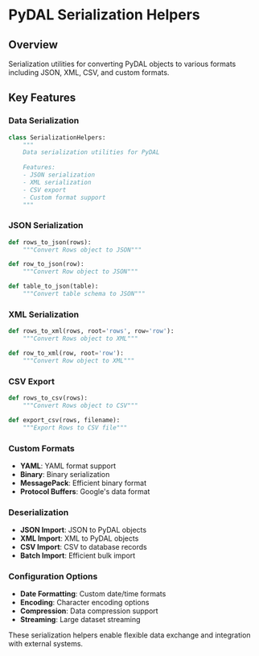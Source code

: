 # PyDAL Serialization Helpers

## Overview
Serialization utilities for converting PyDAL objects to various formats including JSON, XML, CSV, and custom formats.

## Key Features

### Data Serialization
```python
class SerializationHelpers:
    """
    Data serialization utilities for PyDAL
    
    Features:
    - JSON serialization
    - XML serialization
    - CSV export
    - Custom format support
    """
```

### JSON Serialization
```python
def rows_to_json(rows):
    """Convert Rows object to JSON"""

def row_to_json(row):
    """Convert Row object to JSON"""

def table_to_json(table):
    """Convert table schema to JSON"""
```

### XML Serialization
```python
def rows_to_xml(rows, root='rows', row='row'):
    """Convert Rows object to XML"""

def row_to_xml(row, root='row'):
    """Convert Row object to XML"""
```

### CSV Export
```python
def rows_to_csv(rows):
    """Convert Rows object to CSV"""

def export_csv(rows, filename):
    """Export Rows to CSV file"""
```

### Custom Formats
- **YAML**: YAML format support
- **Binary**: Binary serialization
- **MessagePack**: Efficient binary format
- **Protocol Buffers**: Google's data format

### Deserialization
- **JSON Import**: JSON to PyDAL objects
- **XML Import**: XML to PyDAL objects
- **CSV Import**: CSV to database records
- **Batch Import**: Efficient bulk import

### Configuration Options
- **Date Formatting**: Custom date/time formats
- **Encoding**: Character encoding options
- **Compression**: Data compression support
- **Streaming**: Large dataset streaming

These serialization helpers enable flexible data exchange and integration with external systems.